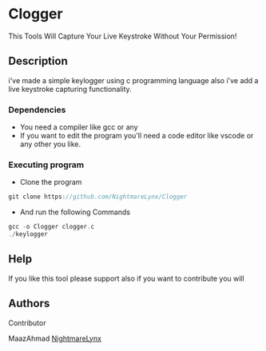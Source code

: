 # Clogger

This Tools Will Capture Your Live Keystroke Without Your Permission!

## Description

i've made a simple keylogger using c programming language also i've add a live keystroke capturing functionality.

### Dependencies

* You need a compiler like gcc or any
* If you want to edit the program you'll need a code editor like vscode or any other you like.

### Executing program

* Clone the program
```c
git clone https://github.com/NightmareLynx/Clogger
```
* And run the following Commands

```c
gcc -o Clogger clogger.c
./keylogger
```

## Help

If you like this tool please support also if you want to contribute you will

## Authors

Contributor

MaazAhmad
[NightmareLynx](https://github.com/NightmareLynx)
